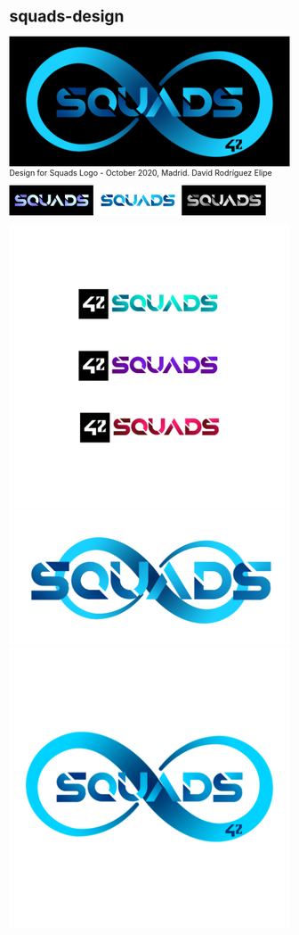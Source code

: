 # squads-design
![black.jpg](black-wide.jpg)
Design for Squads Logo - October 2020, Madrid. David Rodríguez Elipe
<p float="center">
  <img src="/small-black.jpg" width="30%" />
  <img src="/small-white.jpg" width="30%" /> 
  <img src="/small-bl-wh.jpg" width="30%" />
</p>

![squads-coa.jpg](Squads-coa.jpg)
![small](small.png)
![white](white.jpg)
